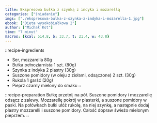 ```yaml
---
title: Ekspresowa bułka z szynką z indyka i mozarellą
categories: ["śniadanie"]
imgs: ["./ekspresowa-bulka-z-szynka-z-indyka-i-mozarella-1.jpg"]
ebook: ["Dieta wysokobiałkowa 2"]
author: ["Michał Kot"]
time: "7 minut"
macros: {kcal: 514.8, b: 33.7, t: 21.4, w: 43.0}
---
```


::recipe-ingredients
- Ser, mozzarella 80g
- Bułka pełnoziarnista 1 szt. (80g)
- Szynka z indyka 2 plastry (30g)
- Suszone pomidory (w oleju z ziołami, odsączone) 2 szt. (30g)
- Rukola 1 garść (20g)
- Pieprz czarny mielony do smaku
::

::recipe-preparation
Bułkę przetnij na pół.
Suszone pomidory i mozzarellę odsącz z zalewy. Mozzarellę pokrój w plasterki, a suszone pomidory w paski.
Na połówkach bułki ułóż rukolę, na niej szynkę, a następnie dodaj plastry mozzarelli i suszone pomidory. Całość dopraw świeżo mielonym pieprzem.
::